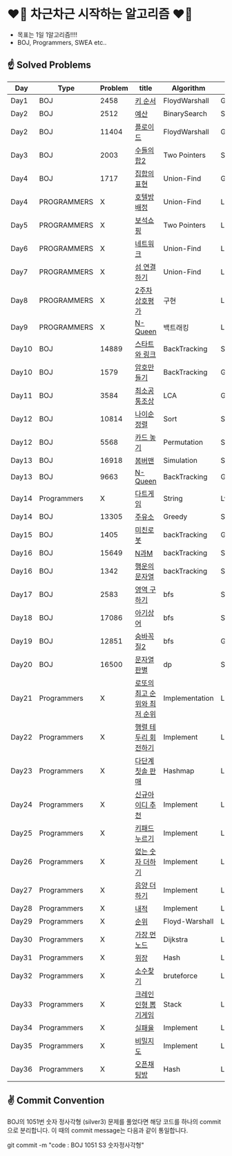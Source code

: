 # ❤️‍🔥 차근차근 시작하는 알고리즘 ❤️‍🔥

- 목표는 1일 1알고리즘!!!!
- BOJ, Programmers, SWEA etc..









## ☝ Solved Problems

|Day|Type|Problem|title|Algorithm|lank|
|----|----|----|----|----|----|
|Day1|BOJ|2458|[키 순서](https://www.acmicpc.net/problem/2458)|FloydWarshall|Gold4|
|Day2|BOJ|2512|[예산](https://www.acmicpc.net/problem/2512)|BinarySearch|Silver3|
|Day2|BOJ|11404|[플로이드](https://www.acmicpc.net/problem/11404)|FloydWarshall|Gold4|
|Day3|BOJ|2003|[수들의 합2](https://www.acmicpc.net/problem/2003)|Two Pointers|Silver3|
|Day4|BOJ|1717|[집합의 표현](https://www.acmicpc.net/problem/1717)|Union-Find|Gold4|
|Day4|PROGRAMMERS|X|[호텔방배정](https://programmers.co.kr/learn/courses/30/lessons/64063)|Union-Find|Level4|
|Day5|PROGRAMMERS|X|[보석쇼핑](https://programmers.co.kr/learn/courses/30/lessons/67258)|Two Pointers|Level3|
|Day6|PROGRAMMERS|X|[네트워크](https://programmers.co.kr/learn/courses/30/lessons/43162)|Union-Find|Level3|
|Day7|PROGRAMMERS|X|[섬 연결하기](https://programmers.co.kr/learn/courses/30/lessons/42861)|Union-Find|Level3|
|Day8|PROGRAMMERS|X|[2주차 상호평가](https://programmers.co.kr/learn/courses/30/lessons/83201)|구현|Level1|
|Day9|PROGRAMMERS|X|[N-Queen](https://programmers.co.kr/learn/courses/30/lessons/12952)|백트래킹|Level3|
|Day10|BOJ|14889|[스타트와 링크](https://www.acmicpc.net/problem/14889)|BackTracking|Silver3|
|Day10|BOJ|1579|[암호만들기](https://www.acmicpc.net/problem/1579)|BackTracking|Gold5|
|Day11|BOJ|3584|[최소공통조상](https://www.acmicpc.net/problem/3584)|LCA|Gold4|
|Day12|BOJ|10814|[나이순 정렬](https://www.acmicpc.net/problem/10814)|Sort|Silver5|
|Day12|BOJ|5568|[카드 놓기](https://www.acmicpc.net/problem/5568)|Permutation|Silver5|
|Day13|BOJ|16918|[봄버맨](https://www.acmicpc.net/problem/16918)|Simulation|Silver1|
|Day13|BOJ|9663|[N-Queen](https://www.acmicpc.net/problem/9663)|BackTracking|Gold5|
|Day14|Programmers|X|[다트게임](https://programmers.co.kr/learn/courses/30/lessons/17682)|String|Lv1|
|Day14|BOJ|13305|[주유소](https://www.acmicpc.net/problem/13305)|Greedy|Silver4|
|Day15|BOJ|1405|[미친로봇](https://www.acmicpc.net/problem/1405)|backTracking|Gold5|
|Day16|BOJ|15649|[N과M](https://www.acmicpc.net/problem/15649)|backTracking|Silver3|
|Day16|BOJ|1342|[행운의 문자열](https://www.acmicpc.net/problem/1342)|backTracking|Silver1|
|Day17|BOJ|2583|[영역 구하기](https://www.acmicpc.net/problem/2583)|bfs|Silver1|
|Day18|BOJ|17086|[아기상어](https://www.acmicpc.net/problem/17086)|bfs|Silver2|
|Day19|BOJ|12851|[숨바꼭질2](https://www.acmicpc.net/problem/12851)|bfs|Gold5|
|Day20|BOJ|16500|[문자열 판별](https://www.acmicpc.net/problem/16500)|dp|Silver2|
|Day21|Programmers|X|[로또의 최고 순위와 최저 순위](https://programmers.co.kr/learn/courses/30/lessons/77484?language=java)|Implementation|Level1|
|Day22|Programmers|X|[행렬 테두리 회전하기](https://programmers.co.kr/learn/courses/30/lessons/77485)|Implement|Level2|
|Day23|Programmers|X|[다단계 칫솔 판매](https://programmers.co.kr/learn/courses/30/lessons/77486)|Hashmap|Level3|
|Day24|Programmers|X|[신규아이디 추천](https://programmers.co.kr/learn/courses/30/lessons/72410)|Implement|Level1|
|Day25|Programmers|X|[키패드 누르기](https://programmers.co.kr/learn/courses/30/lessons/67256)|Implement|Level1|
|Day26|Programmers|X|[없는 숫자 더하기](https://programmers.co.kr/learn/courses/30/lessons/86051)|Implement|Level1|
|Day27|Programmers|X|[음양 더하기](https://programmers.co.kr/learn/courses/30/lessons/76051)|Implement|Level1|
|Day28|Programmers|X|[내적](https://programmers.co.kr/learn/courses/30/lessons/70128)|Implement|Level1|
|Day29|Programmers|X|[순위](https://programmers.co.kr/learn/courses/30/lessons/49191)|Floyd-Warshall|Level3|
|Day30|Programmers|X|[가장 먼 노드](https://programmers.co.kr/learn/courses/30/lessons/49189)|Dijkstra |Level3|
|Day31|Programmers|X|[위장](https://programmers.co.kr/learn/courses/30/lessons/42578)|Hash|Level2|
|Day32|Programmers|X|[소수찾기](https://programmers.co.kr/learn/courses/30/lessons/42839)|bruteforce|Level2|
|Day33|Programmers|X|[크레인 인형 뽑기게임](https://programmers.co.kr/learn/courses/30/lessons/64061)|Stack|Level1|
|Day34|Programmers|X|[실패율](https://programmers.co.kr/learn/courses/30/lessons/42889)|Implement|Level1|
|Day35|Programmers|X|[비밀지도](https://programmers.co.kr/learn/courses/30/lessons/17681)|Implement|Level1|
|Day36|Programmers|X|[오픈채팅방](https://programmers.co.kr/learn/courses/30/lessons/42888)|Hash|Level2|







## ✌ Commit Convention

BOJ의 1051번 숫자 정사각형 (silver3) 문제를 풀었다면 해당 코드를 하나의 commit으로 분리합니다.
이 때의 commit message는 다음과 같이 통일합니다.

  git commit -m "code : BOJ 1051 S3 숫자정사각형"
